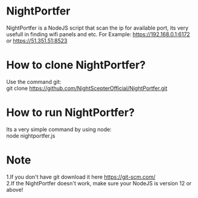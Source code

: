 # NightPortfer
NightPortfer is a NodeJS script that scan the ip for available port, its very usefull in finding wifi panels and etc. For Example: https://192.168.0.1:6172 or https://51.351.51:8523

# How to clone NightPortfer?
Use the command git:<br />
git clone https://github.com/NightScepterOfficial/NightPortfer.git

# How to run NightPortfer?
Its a very simple command by using node:<br />
node nightportfer.js

# Note
1.If you don't have git download it here https://git-scm.com/<br />
2.If the NightPortfer doesn't work, make sure your NodeJS is version 12 or above!
